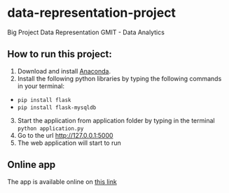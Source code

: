 # data-representation-project
Big Project Data Representation GMIT - Data Analytics

## How to run this project:

1. Download and install [Anaconda](https://www.anaconda.com/products/individual).
2. Install the following python libraries by typing the following commands in your terminal:
- `pip install flask`
- `pip install flask-mysqldb`
3. Start the application from application folder by typing in the terminal `python application.py`
4. Go to the url http://127.0.0.1:5000
5. The web application will start to run

## Online app

The app is available online on [this link](http://thenriq.pythonanywhere.com)